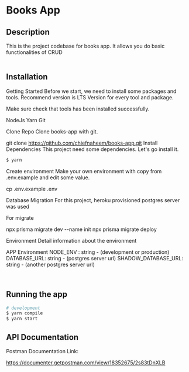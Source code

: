 
# **Books App**

## **Description**

This is the project codebase for books app. It allows you do basic functionalities of CRUD  
<br>

## **Installation**
Getting Started
Before we start, we need to install some packages and tools. Recommend version is LTS Version for every tool and package.

Make sure check that tools has been installed successfully.

NodeJs
Yarn
Git


Clone Repo
Clone books-app with git.

git clone https://github.com/chiefnaheem/books-app.git
Install Dependencies
This project need some dependencies. Let's go install it.


```bash
$ yarn
```

Create environment
Make your own environment with copy from .env.example and edit some value.

cp .env.example .env
 

Database Migration
For this project, heroku provisioned postgres server was used

For migrate

npx prisma migrate dev --name init
npx prisma migrate deploy 


Environment
Detail information about the environment

APP Environment
NODE_ENV : string - (development or production)
DATABASE_URL: string - (postgres server url)
SHADOW_DATABASE_URL: string - (another postgres server url)

<br>

## **Running the app**

```bash
# development
$ yarn compile
$ yarn start


```



## API Documentation

Postman Documentation Link:

https://documenter.getpostman.com/view/18352675/2s83tDnXLB


<!-- ## Test

```bash
# unit tests
$ yarn test


<br>

## **Code quality and convention**

- no committing of code with unused variable
- no committing of console.log to the repository

<br>


```
# example

feat: add commit message linting capabilities
```

allowed commit types include the following:

    "feat", "fix", "docs", "style", "refactor", "test", "revert"



